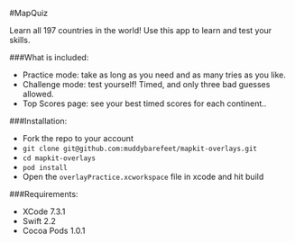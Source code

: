 #MapQuiz

Learn all 197 countries in the world! Use this app to learn and test your skills.

###What is included:

* Practice mode: take as long as you need and as many tries as you like.
* Challenge mode: test yourself! Timed, and only three bad guesses allowed. 
* Top Scores page: see your best timed scores for each continent..

###Installation:

* Fork the repo to your account
* `git clone git@github.com:muddybarefeet/mapkit-overlays.git`
* `cd mapkit-overlays`
* `pod install`
* Open the `overlayPractice.xcworkspace` file in xcode and hit build

###Requirements:
* XCode 7.3.1
* Swift 2.2
* Cocoa Pods 1.0.1